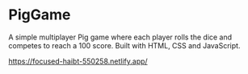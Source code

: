 # PigGame
A simple multiplayer Pig game where each player rolls the dice and competes to reach a 100 score. Built with HTML, CSS and JavaScript.

https://focused-haibt-550258.netlify.app/
